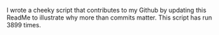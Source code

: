 I wrote a cheeky script that contributes to my Github by updating this ReadMe to illustrate why more than commits matter. This script has run 3899 times.